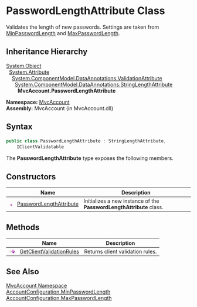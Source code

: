 PasswordLengthAttribute Class
=============================
Validates the length of new passwords. Settings are taken from [MinPasswordLength][1] and [MaxPasswordLength][2].


Inheritance Hierarchy
---------------------
[System.Object][3]  
  [System.Attribute][4]  
    [System.ComponentModel.DataAnnotations.ValidationAttribute][5]  
      [System.ComponentModel.DataAnnotations.StringLengthAttribute][6]  
        **MvcAccount.PasswordLengthAttribute**  

**Namespace:** [MvcAccount][7]  
**Assembly:** MvcAccount (in MvcAccount.dll)

Syntax
------

```csharp
public class PasswordLengthAttribute : StringLengthAttribute, 
	IClientValidatable
```

The **PasswordLengthAttribute** type exposes the following members.


Constructors
------------

                 | Name                         | Description                                                          
---------------- | ---------------------------- | -------------------------------------------------------------------- 
![Public method] | [PasswordLengthAttribute][8] | Initializes a new instance of the **PasswordLengthAttribute** class. 


Methods
-------

                 | Name                          | Description                      
---------------- | ----------------------------- | -------------------------------- 
![Public method] | [GetClientValidationRules][9] | Returns client validation rules. 


See Also
--------
[MvcAccount Namespace][7]  
[AccountConfiguration.MinPasswordLength][1]  
[AccountConfiguration.MaxPasswordLength][2]  

[1]: ../AccountConfiguration/MinPasswordLength.md
[2]: ../AccountConfiguration/MaxPasswordLength.md
[3]: http://msdn.microsoft.com/en-us/library/e5kfa45b
[4]: http://msdn.microsoft.com/en-us/library/e8kc3626
[5]: http://msdn.microsoft.com/en-us/library/cc679227
[6]: http://msdn.microsoft.com/en-us/library/cc679251
[7]: ../README.md
[8]: _ctor.md
[9]: GetClientValidationRules.md
[Public method]: ../../_icons/pubmethod.gif "Public method"